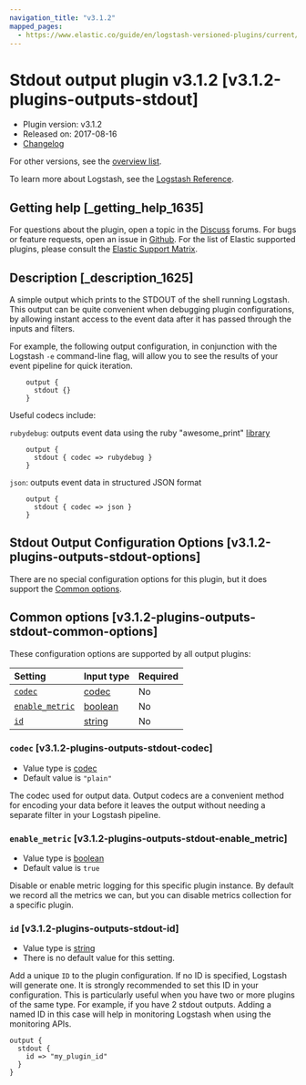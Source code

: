```yaml
---
navigation_title: "v3.1.2"
mapped_pages:
  - https://www.elastic.co/guide/en/logstash-versioned-plugins/current/v3.1.2-plugins-outputs-stdout.html
---
```


# Stdout output plugin v3.1.2 [v3.1.2-plugins-outputs-stdout]

* Plugin version: v3.1.2
* Released on: 2017-08-16
* [Changelog](https://github.com/logstash-plugins/logstash-output-stdout/blob/v3.1.2/CHANGELOG.md)

For other versions, see the [overview list](output-stdout-index.md).

To learn more about Logstash, see the [Logstash Reference](https://www.elastic.co/guide/en/logstash/current/index.html).

## Getting help [_getting_help_1635]

For questions about the plugin, open a topic in the [Discuss](http://discuss.elastic.co) forums. For bugs or feature requests, open an issue in [Github](https://github.com/logstash-plugins/logstash-output-stdout). For the list of Elastic supported plugins, please consult the [Elastic Support Matrix](https://www.elastic.co/support/matrix#matrix_logstash_plugins).

## Description [_description_1625]

A simple output which prints to the STDOUT of the shell running Logstash. This output can be quite convenient when debugging plugin configurations, by allowing instant access to the event data after it has passed through the inputs and filters.

For example, the following output configuration, in conjunction with the Logstash `-e` command-line flag, will allow you to see the results of your event pipeline for quick iteration.

```
    output {
      stdout {}
    }
```

Useful codecs include:

`rubydebug`: outputs event data using the ruby "awesome\_print" [library](http://rubygems.org/gems/awesome_print)

```
    output {
      stdout { codec => rubydebug }
    }
```

`json`: outputs event data in structured JSON format

```
    output {
      stdout { codec => json }
    }
```

## Stdout Output Configuration Options [v3.1.2-plugins-outputs-stdout-options]

There are no special configuration options for this plugin, but it does support the [Common options](v3-1-2-plugins-outputs-stdout.md#v3.1.2-plugins-outputs-stdout-common-options).

## Common options [v3.1.2-plugins-outputs-stdout-common-options]

These configuration options are supported by all output plugins:

| Setting | Input type | Required |
| :- | :- | :- |
| [`codec`](v3-1-2-plugins-outputs-stdout.md#v3.1.2-plugins-outputs-stdout-codec) | [codec](/lsr/value-types.md#codec) | No |
| [`enable_metric`](v3-1-2-plugins-outputs-stdout.md#v3.1.2-plugins-outputs-stdout-enable_metric) | [boolean](/lsr/value-types.md#boolean) | No |
| [`id`](v3-1-2-plugins-outputs-stdout.md#v3.1.2-plugins-outputs-stdout-id) | [string](/lsr/value-types.md#string) | No |

### `codec` [v3.1.2-plugins-outputs-stdout-codec]

* Value type is [codec](/lsr/value-types.md#codec)
* Default value is `"plain"`

The codec used for output data. Output codecs are a convenient method for encoding your data before it leaves the output without needing a separate filter in your Logstash pipeline.

### `enable_metric` [v3.1.2-plugins-outputs-stdout-enable_metric]

* Value type is [boolean](/lsr/value-types.md#boolean)
* Default value is `true`

Disable or enable metric logging for this specific plugin instance. By default we record all the metrics we can, but you can disable metrics collection for a specific plugin.

### `id` [v3.1.2-plugins-outputs-stdout-id]

* Value type is [string](/lsr/value-types.md#string)
* There is no default value for this setting.

Add a unique `ID` to the plugin configuration. If no ID is specified, Logstash will generate one. It is strongly recommended to set this ID in your configuration. This is particularly useful when you have two or more plugins of the same type. For example, if you have 2 stdout outputs. Adding a named ID in this case will help in monitoring Logstash when using the monitoring APIs.

```
output {
  stdout {
    id => "my_plugin_id"
  }
}
```
